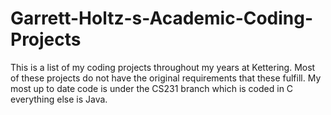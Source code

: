 # Garrett-Holtz-s-Academic-Coding-Projects
This is a list of my coding projects throughout my years at Kettering. Most of these projects do not have the original requirements that these fulfill.
My most up to date code is under the CS231 branch which is coded in C everything else is Java.
